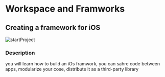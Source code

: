 # Workspace and Framworks

##  Creating a framework for iOS

![startProject](../master/assets/sketch1.gif)  

### Description
you will learn how to build an iOs framwork, you can sahre code between apps, modularize your cose, distribute it as a third-party library  
